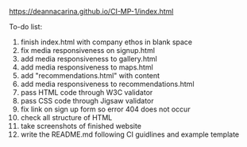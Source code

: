 https://deannacarina.github.io/CI-MP-1/index.html

To-do list:
1. finish index.html with company ethos in blank space
2. fix media responsiveness on signup.html
3. add media responsiveness to gallery.html
4. add media responsiveness to maps.html
5. add "recommendations.html" with content
6. add media responsiveness to recommendations.html
7. pass HTML code through W3C validator
8. pass CSS code through Jigsaw validator
9. fix link on sign up form so error 404 does not occur
10. check all structure of HTML
11. take screenshots of finished website
12. write the README.md following CI guidlines and example template